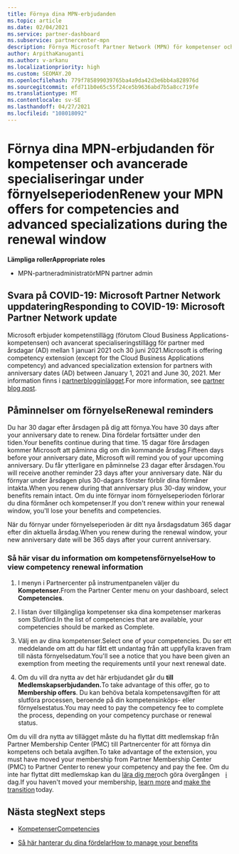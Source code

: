 ```yaml
---
title: Förnya dina MPN-erbjudanden
ms.topic: article
ms.date: 02/04/2021
ms.service: partner-dashboard
ms.subservice: partnercenter-mpn
description: Förnya Microsoft Partner Network (MPN) för kompetenser och avancerade specialiseringar – förnyelsefönstret börjar på årsdagen för inköpet plus en dag.
author: ArpithaKanuganti
ms.author: v-arkanu
ms.localizationpriority: high
ms.custom: SEOMAY.20
ms.openlocfilehash: 779f785899039765ba4a9da42d3e6bb4a828976d
ms.sourcegitcommit: efd711b0e65c55f24ce5b9636abd7b5a8cc719fe
ms.translationtype: MT
ms.contentlocale: sv-SE
ms.lasthandoff: 04/27/2021
ms.locfileid: "108018092"
---
```

# <a name="renew-your-mpn-offers-for-competencies-and-advanced-specializations-during-the-renewal-window"></a><span data-ttu-id="a7bf4-103">Förnya dina MPN-erbjudanden för kompetenser och avancerade specialiseringar under förnyelseperioden</span><span class="sxs-lookup"><span data-stu-id="a7bf4-103">Renew your MPN offers for competencies and advanced specializations during the renewal window</span></span>

<span data-ttu-id="a7bf4-104">**Lämpliga roller**</span><span class="sxs-lookup"><span data-stu-id="a7bf4-104">**Appropriate roles**</span></span>

- <span data-ttu-id="a7bf4-105">MPN-partneradministratör</span><span class="sxs-lookup"><span data-stu-id="a7bf4-105">MPN partner admin</span></span>

## <a name="responding-to-covid-19-microsoft-partner-network-update"></a><span data-ttu-id="a7bf4-106">Svara på COVID-19: Microsoft Partner Network uppdatering</span><span class="sxs-lookup"><span data-stu-id="a7bf4-106">Responding to COVID-19: Microsoft Partner Network update</span></span>

<span data-ttu-id="a7bf4-107">Microsoft erbjuder kompetenstillägg (förutom Cloud Business Applications-kompetensen) och avancerat specialiseringstillägg för partner med årsdagar (AD) mellan 1 januari 2021 och 30 juni 2021.</span><span class="sxs-lookup"><span data-stu-id="a7bf4-107">Microsoft is offering competency extension (except for the Cloud Business Applications competency) and advanced specialization extension for partners with anniversary dates (AD) between January 1, 2021 and June 30, 2021.</span></span> <span data-ttu-id="a7bf4-108">Mer information finns i [partnerblogginlägget](https://blogs.partner.microsoft.com/mpn/responding-to-covid-19-microsoft-partner-network/).</span><span class="sxs-lookup"><span data-stu-id="a7bf4-108">For more information, see [partner blog post](https://blogs.partner.microsoft.com/mpn/responding-to-covid-19-microsoft-partner-network/).</span></span>

## <a name="renewal-reminders"></a><span data-ttu-id="a7bf4-109">Påminnelser om förnyelse</span><span class="sxs-lookup"><span data-stu-id="a7bf4-109">Renewal reminders</span></span>

<span data-ttu-id="a7bf4-110">Du har 30 dagar efter årsdagen på dig att förnya.</span><span class="sxs-lookup"><span data-stu-id="a7bf4-110">You have 30 days after your anniversary date to renew.</span></span> <span data-ttu-id="a7bf4-111">Dina fördelar fortsätter under den tiden.</span><span class="sxs-lookup"><span data-stu-id="a7bf4-111">Your benefits continue during that time.</span></span> <span data-ttu-id="a7bf4-112">15 dagar före årsdagen kommer Microsoft att påminna dig om din kommande årsdag.</span><span class="sxs-lookup"><span data-stu-id="a7bf4-112">Fifteen days before your anniversary date, Microsoft will remind you of your upcoming anniversary.</span></span> <span data-ttu-id="a7bf4-113">Du får ytterligare en påminnelse 23 dagar efter årsdagen.</span><span class="sxs-lookup"><span data-stu-id="a7bf4-113">You will receive another reminder 23 days after your anniversary date.</span></span> <span data-ttu-id="a7bf4-114">När du förnyar under årsdagen plus 30-dagars fönster förblir dina förmåner intakta.</span><span class="sxs-lookup"><span data-stu-id="a7bf4-114">When you renew during that anniversary plus 30-day window, your benefits remain intact.</span></span> <span data-ttu-id="a7bf4-115">Om du inte förnyar inom förnyelseperioden förlorar du dina förmåner och kompetenser.</span><span class="sxs-lookup"><span data-stu-id="a7bf4-115">If you don't renew within your renewal window, you'll lose your benefits and competencies.</span></span>

<span data-ttu-id="a7bf4-116">När du förnyar under förnyelseperioden är ditt nya årsdagsdatum 365 dagar efter din aktuella årsdag.</span><span class="sxs-lookup"><span data-stu-id="a7bf4-116">When you renew during the renewal window, your new anniversary date will be 365 days after your current anniversary.</span></span>

### <a name="how-to-view-competency-renewal-information"></a><span data-ttu-id="a7bf4-117">Så här visar du information om kompetensförnyelse</span><span class="sxs-lookup"><span data-stu-id="a7bf4-117">How to view competency renewal information</span></span>

1. <span data-ttu-id="a7bf4-118">I menyn i Partnercenter på instrumentpanelen väljer du **Kompetenser.**</span><span class="sxs-lookup"><span data-stu-id="a7bf4-118">From the Partner Center menu on your dashboard, select **Competencies**.</span></span>  

2. <span data-ttu-id="a7bf4-119">I listan över tillgängliga kompetenser ska dina kompetenser markeras som Slutförd.</span><span class="sxs-lookup"><span data-stu-id="a7bf4-119">In the list of competencies that are available, your competencies should be marked as Complete.</span></span>  

3. <span data-ttu-id="a7bf4-120">Välj en av dina kompetenser.</span><span class="sxs-lookup"><span data-stu-id="a7bf4-120">Select one of your competencies.</span></span> <span data-ttu-id="a7bf4-121">Du ser ett meddelande om att du har fått ett undantag från att uppfylla kraven fram till nästa förnyelsedatum.</span><span class="sxs-lookup"><span data-stu-id="a7bf4-121">You'll see a notice that you have been given an exemption from meeting the requirements until your next renewal date.</span></span>

4. <span data-ttu-id="a7bf4-122">Om du vill dra nytta av det här erbjudandet går du **till Medlemskapserbjudanden.**</span><span class="sxs-lookup"><span data-stu-id="a7bf4-122">To take advantage of this offer, go to **Membership offers**.</span></span> <span data-ttu-id="a7bf4-123">Du kan behöva betala kompetensavgiften för att slutföra processen, beroende på din kompetensinköps- eller förnyelsestatus.</span><span class="sxs-lookup"><span data-stu-id="a7bf4-123">You may need to pay the competency fee to complete the process, depending on your competency purchase or renewal status.</span></span>

<span data-ttu-id="a7bf4-124">Om du vill dra nytta av tillägget måste du ha flyttat ditt medlemskap från Partner Membership Center (PMC) till Partnercenter för att förnya din kompetens och betala avgiften.</span><span class="sxs-lookup"><span data-stu-id="a7bf4-124">To take advantage of the extension, you must have moved your membership from Partner Membership Center (PMC) to Partner Center to renew your competency and pay the fee.</span></span> <span data-ttu-id="a7bf4-125">Om du inte har flyttat ditt medlemskap kan du [lära dig mer](prepare-pmc-pc-migration.md)och göra övergången    [i](https://partners.microsoft.com/partnerprogram/Welcome.aspx)   dag.</span><span class="sxs-lookup"><span data-stu-id="a7bf4-125">If you haven't moved your membership, [learn more](prepare-pmc-pc-migration.md) and [make the transition](https://partners.microsoft.com/partnerprogram/Welcome.aspx) today.</span></span>  

## <a name="next-steps"></a><span data-ttu-id="a7bf4-126">Nästa steg</span><span class="sxs-lookup"><span data-stu-id="a7bf4-126">Next steps</span></span>

- [<span data-ttu-id="a7bf4-127">Kompetenser</span><span class="sxs-lookup"><span data-stu-id="a7bf4-127">Competencies</span></span>](learn-about-competencies.md)

- [<span data-ttu-id="a7bf4-128">Så här hanterar du dina fördelar</span><span class="sxs-lookup"><span data-stu-id="a7bf4-128">How to manage your benefits</span></span>](manage-your-partner-network-benefits.md)

